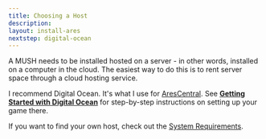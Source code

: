 ```yaml
---
title: Choosing a Host
description:
layout: install-ares
nextstep: digital-ocean
---
```


A MUSH needs to be installed hosted on a server - in other words, installed on a computer in the cloud.  The easiest way to do this is to rent server space through a cloud hosting service.

I recommend Digital Ocean.  It's what I use for [AresCentral](/arescentral).  See **[Getting Started with Digital Ocean](/install-ares/digital-ocean)** for step-by-step instructions on setting up your game there.

If you want to find your own host, check out the [System Requirements](/install-ares/system-requirements).